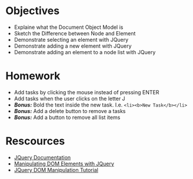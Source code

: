 # Objectives

* Explaine what the Document Object Model is
* Sketch the Difference between Node and Element
* Demonstrate selecting an element with JQuery
* Demonstrate adding a new element with JQuery
* Demonstrate adding an element to a node list with JQuery

# Homework
* Add tasks by clicking the mouse instead of pressing ENTER
* Add tasks when the user clicks on the letter J
* ***Bonus:*** Bold the text inside the new task. I.e. `<li><b>New Task</b></li>`
* ***Bonus:*** Add a delete button to remove a tasks
* ***Bonus:*** Add a button to remove all list items

# Rescources
* [JQuery Documentation](http://jquery.com/)
* [Manipulating DOM Elements with JQuery](http://learn.jquery.com/using-jquery-core/manipulating-elements)
* [JQuery DOM Manipulation Tutorial](http://www.jquery-tutorial.net/dom-manipulation/introduction/)
